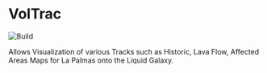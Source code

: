 # VolTrac
![Build](https://github.com/yashrajbharti/Volcano-Tracker-Web-Scraper-demo/actions/workflows/main.yml/badge.svg)  
  
Allows Visualization of various Tracks such as Historic, Lava Flow, Affected Areas Maps for La Palmas onto the Liquid Galaxy. 
